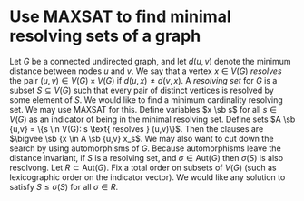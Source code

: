 Use MAXSAT to find minimal resolving sets of a graph
====================================================
Let $G$ be a connected undirected graph, and let $d(u,v)$ denote the
minimum distance between nodes $u$ and $v$.  We say that a vertex $x
\in V(G)$ *resolves* the pair $(u,v) \in V(G) \times V(G)$ if $d(u,x)
\ne d(v,x)$.  A *resolving set* for $G$ is a subset $S \subseteq V(G)$
such that every pair of distinct vertices is resolved by some element
of $S$.  We would like to find a minimum cardinality resolving set.
We may use MAXSAT for this.  Define variables $x \sb s$ for all $s \in
V(G)$ as an indicator of being in the minimal resolving set.  Define
sets $A \sb {u,v} = \{s \in V(G): s \text{ resolves } (u,v)\}$.  Then the
clauses are $\bigvee \sb {x \in A \sb {u,v} x_s$.  We may also want to cut
down the search by using automorphisms of $G$.  Because automorphisms
leave the distance invariant, if $S$ is a resolving set, and $\sigma
\in \text{Aut}(G)$ then $\sigma(S)$ is also resolvong. Let $R \subset
\text{Aut}(G)$.  Fix a total order on subsets of $V(G)$ (such as
lexicographic order on the indicator vector). We would like any
solution to satisfy $S \le \sigma(S)$ for all $\sigma \in R$.

